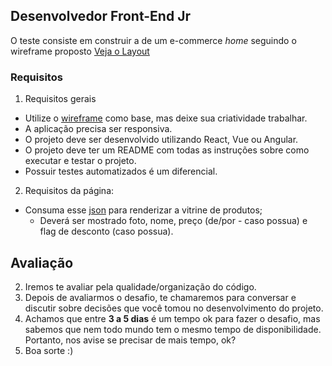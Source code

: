 ## Desenvolvedor Front-End Jr

O teste consiste em construir a de um e-commerce _home_ seguindo o wireframe proposto [Veja o Layout](./assets/ecommerce-site-wireframe.jpg)

### Requisitos

1. Requisitos gerais
  - Utilize o [wireframe](./assets/ecommerce-site-wireframe.jpg) como base, mas deixe sua criatividade trabalhar.
  - A aplicação precisa ser responsiva.
  - O projeto deve ser desenvolvido utilizando React, Vue ou Angular.
  - O projeto deve ter um README com todas as instruções sobre como executar e testar o projeto.
  - Possuir testes automatizados é um diferencial.

2. Requisitos da página:
  - Consuma esse [json](https://github.com/felipe-ssilva/teste-dev-vtex-jr/blob/master/assets/mock.json) para renderizar a vitrine de produtos;
    - Deverá ser mostrado foto, nome, preço (de/por - caso possua) e flag de desconto (caso possua).

## Avaliação

2. Iremos te avaliar pela qualidade/organização do código.
3. Depois de avaliarmos o desafio, te chamaremos para conversar e discutir sobre decisões que você tomou no desenvolvimento do projeto.
4. Achamos que entre **3 a 5 dias** é um tempo ok para fazer o desafio, mas sabemos que nem todo mundo tem o mesmo tempo de disponibilidade. Portanto, nos avise se precisar de mais tempo, ok?
5. Boa sorte :)
